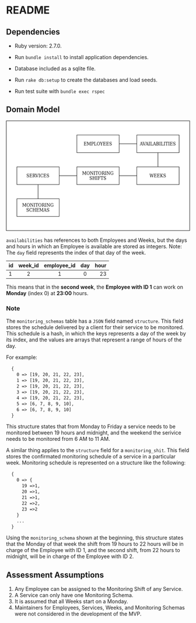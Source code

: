 # README

## Dependencies

* Ruby version: 2.7.0.

* Run `bundle install` to install application dependencies.

* Database included as a sqlite file.

* Run `rake db:setup` to create the databases and load seeds.

* Run test suite with `bundle exec rspec`

## Domain Model

![Domail Model](./public/diagram.png)

`availabilities` has references to both Employees and Weeks, but the days and hours in which an Employee is available are stored as integers. Note: The `day` field represents the index of that day of the week.

| id | week_id | employee_id | day | hour |
| -- |:-------:|:-----------:|:---:| ----:|
| 1  |  2      | 1           | 0   | 23   |

This means that in the **second week**, the **Employee with ID 1** can work on **Monday** (index 0) at **23:00** hours.

### Note

The `monitoring_schemas` table has a `JSON` field named `structure`. This field stores the schedule delivered by a client for their service to be monitored. This schedule is a hash, in which the keys represents a day of the week by its index, and the values are arrays that represent a range of hours of the day.

For example:
```
  {
    0 => [19, 20, 21, 22, 23],
    1 => [19, 20, 21, 22, 23],
    2 => [19, 20, 21, 22, 23],
    3 => [19, 20, 21, 22, 23],
    4 => [19, 20, 21, 22, 23],
    5 => [6, 7, 8, 9, 10],
    6 => [6, 7, 8, 9, 10]
  }
```

This structure states that from Monday to Friday a service needs to be monitored between 19 hours and midnight, and the weekend the serivice needs to be monitored from 6 AM to 11 AM.

A similar thing applies to the `structure` field for a `monitoring_shit`. This field stores the confirmated monitoring schedule of a service in a particular week. Monitoring schedule is represented on a structure like the following:

```
  {
    0 => {
      19 =>1,
      20 =>1,
      21 =>1,
      22 =>2,
      23 =>2
    }
    ...
  }
```

Using the `monitoring_schema` shown at the beginning, this structure states that the Monday of that week the shift from 19 hours to 22 hours will be in charge of the Employee with ID 1, and the second shift, from 22 hours to midnight, will be in charge of the Employee with ID 2.


## Assessment Assumptions

1. Any Employee can be assigned to the Monitoring Shift of any Service.
2. A Service can only have one Monitoring Schema.
3. It is assumed that all Weeks start on a Monday.
4. Maintainers for Employees, Services, Weeks, and Monitoring Schemas were not considered in the development of the MVP.
